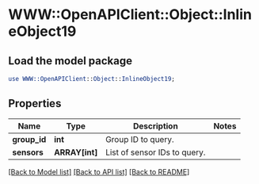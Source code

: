 # WWW::OpenAPIClient::Object::InlineObject19

## Load the model package
```perl
use WWW::OpenAPIClient::Object::InlineObject19;
```

## Properties
Name | Type | Description | Notes
------------ | ------------- | ------------- | -------------
**group_id** | **int** | Group ID to query. | 
**sensors** | **ARRAY[int]** | List of sensor IDs to query. | 

[[Back to Model list]](../README.md#documentation-for-models) [[Back to API list]](../README.md#documentation-for-api-endpoints) [[Back to README]](../README.md)


